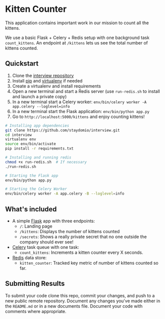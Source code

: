 # Kitten Counter
This application contains important work in our mission to count all the kittens.

We use a basic Flask + Celery + Redis setup with one background task `count_kittens`.
An endpoint at `/kittens` lets us see the total number of kittens counted.


## Quickstart
1. Clone the [interview repository](https://github.com/staydomio/interview)
2. Install [pip](https://pip.pypa.io/en/stable/installing/) and [virtualenv](https://virtualenv.pypa.io/en/stable/installation/) if needed
3. Create a virtualenv and install requirements
4. Open a new terminal and start a Redis server (use `run-redis.sh` to install and launch a private copy)
5. In a new terminal start a Celery worker: `env/bin/celery worker -A app.celery --loglevel=info`
6. In a new terminal start the Flask application: `env/bin/python app.py`
7. Go to `http://localhost:5000/kittens` and enjoy counting kittens!

```bash
# Installing app dependencies
git clone https://github.com/staydomio/interview.git
cd interview
virtualenv env
source env/bin/activate
pip install -r requirements.txt
```
```bash
# Installing and running redis
chmod +x run-redis.sh  # If necessary
./run-redis.sh
```
```bash
# Starting the Flask app
env/bin/python app.py
```
```bash
# Starting the Celery Worker
env/bin/celery worker -A app.celery -B --loglevel=info
```

## What's included
* A simple [Flask](http://flask.pocoo.org/) app with three endpoints:
  * `/`: Landing page
  * `/kittens`: Displays the number of kittens counted
  * `/secrets`: Shows a really private secret that no one outside the company should ever see!
* [Celery](http://docs.celeryproject.org/en/latest/getting-started/introduction.html) task queue with one task:
  * `count_kittens`: Increments a kitten counter every X seconds.
* [Redis](https://redis.io/) data store:
  * `kitten_counter`: Tracked key metric of number of kittens counted so far.



## Submitting Results
To submit your code clone this repo, commit your changes, and push to a new public remote repository.
Document any changes you've made either in the `README.md` or in a new documents file.
Document your code with comments where appropriate.
